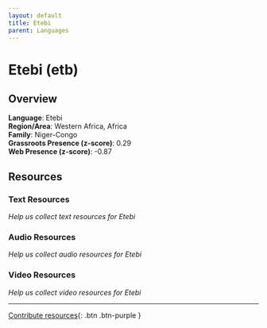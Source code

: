 ```yaml
---
layout: default
title: Etebi
parent: Languages
---
```


# Etebi (etb)

## Overview

**Language**: Etebi  
**Region/Area**: Western Africa, Africa  
**Family**: Niger-Congo  
**Grassroots Presence (z-score)**: 0.29  
**Web Presence (z-score)**: -0.87  

## Resources

### Text Resources
*Help us collect text resources for Etebi*

### Audio Resources
*Help us collect audio resources for Etebi*

### Video Resources
*Help us collect video resources for Etebi*

---

[Contribute resources](https://forms.office.com/e/1SfLJx3u1r){: .btn .btn-purple }
